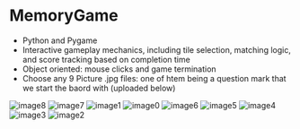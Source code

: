# MemoryGame
- Python and Pygame
- Interactive gameplay mechanics, including tile selection, matching logic, and score tracking based on completion time
- Object oriented: mouse clicks and game termination
- Choose any 9 Picture .jpg files: one of htem being a question mark that we start the baord with (uploaded below)
  
![image8](https://github.com/user-attachments/assets/d8d4a0e9-4c35-4c7e-9011-42afbc50aeb3)
![image7](https://github.com/user-attachments/assets/6ecfbf7d-8750-4d6b-a4ae-1a86d4fc18f0)
![image1](https://github.com/user-attachments/assets/8fccb80d-4b1b-4c04-883d-e26c21e9c3b7)
![image0](https://github.com/user-attachments/assets/c9364ca1-54bd-4b8d-bd80-a376e418ec88)
![image6](https://github.com/user-attachments/assets/62bba496-3a0a-4fec-a169-816a8d58d273)
![image5](https://github.com/user-attachments/assets/e4585f8f-7ac4-4c82-abfb-451672676c25)
![image4](https://github.com/user-attachments/assets/8d25ef02-73fe-42d6-bfd5-8c32f5bbf1c2)
![image3](https://github.com/user-attachments/assets/93f173d9-1f4e-460a-a70e-710dcc44e0df)
![image2](https://github.com/user-attachments/assets/5042a6fa-3001-43f1-8140-0ed3302cbc81)
